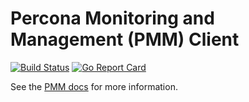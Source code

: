 # Percona Monitoring and Management (PMM) Client

[![Build Status](https://travis-ci.org/percona/pmm-client.svg?branch=master)](https://travis-ci.org/percona/pmm-client)
[![Go Report Card](https://goreportcard.com/badge/github.com/percona/pmm-client)](https://goreportcard.com/report/github.com/percona/pmm-client)

See the [PMM docs](https://www.percona.com/doc/percona-monitoring-and-management/index.html) for more information.
